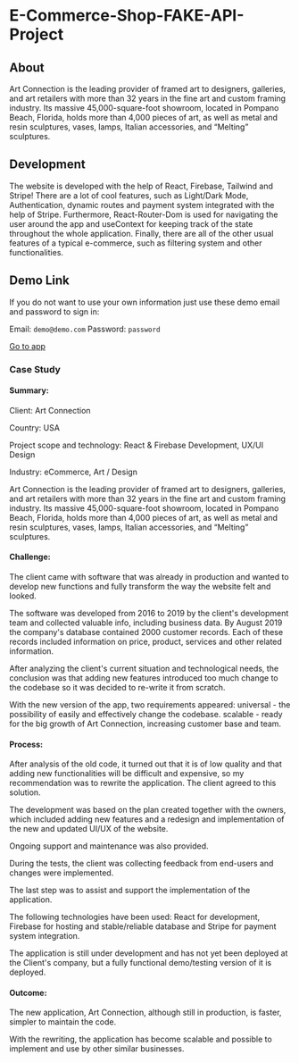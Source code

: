 # E-Commerce-Shop-FAKE-API-Project

## About

Art Connection is the leading provider of framed art to designers, galleries, and art retailers with more than 32 years in the fine art and custom framing industry. Its massive 45,000-square-foot showroom, located in Pompano Beach, Florida, holds more than 4,000 pieces of art, as well as metal and resin sculptures, vases, lamps, Italian accessories, and “Melting” sculptures.

## Development

The website is developed with the help of React, Firebase, Tailwind and Stripe! There are a lot of cool features, such as Light/Dark Mode, Authentication, dynamic routes and payment system integrated with the help of Stripe. Furthermore, React-Router-Dom is used for navigating the user around the app and useContext for keeping track of the state throughout the whole application. Finally, there are all of the other usual features of a typical e-commerce, such as filtering system and other functionalities.

## Demo Link

If you do not want to use your own information just use these demo email and password to sign in:

Email: `demo@demo.com`
Password: `password`

[Go to app](https://e-commerce-app-cf00d.web.app/ "See the demo")

### Case Study

#### Summary:

Client: Art Connection

Country: USA

Project scope and technology: React & Firebase Development, UX/UI Design

Industry: eCommerce, Art / Design



Art Connection is the leading provider of framed art to designers, galleries, and art retailers with more than 32 years in the fine art and custom framing industry. Its massive 45,000-square-foot showroom, located in Pompano Beach, Florida, holds more than 4,000 pieces of art, as well as metal and resin sculptures, vases, lamps, Italian accessories, and “Melting” sculptures.



#### Challenge:

The client came with software that was already in production and wanted to develop new functions and fully transform the way the website felt and looked.

The software was developed from 2016 to 2019 by the client's development team and collected valuable info, including business data. By August 2019 the company's database contained 2000 customer records. Each of these records included information on price, product, services and other related information.

After analyzing the client's current situation and technological needs, the conclusion was that adding new features introduced too much change to the codebase so it was decided to re-write it from scratch.

With the new version of the app, two requirements appeared:
universal - the possibility of easily and effectively change the codebase.
scalable - ready for the big growth of Art Connection, increasing customer base and team.



#### Process:

After analysis of the old code, it turned out that it is of low quality and that adding new functionalities will be difficult and expensive, so my recommendation was to rewrite the application. The client agreed to this solution.

The development was based on the plan created together with the owners, which included adding new features and a redesign and implementation of the new and updated UI/UX of the website.

Ongoing support and maintenance was also provided.

During the tests, the client was collecting feedback from end-users and changes were implemented.

The last step was to assist and support the implementation of the application.

The following technologies have been used: React for development, Firebase for hosting and stable/reliable database and Stripe for payment system integration.


The application is still under development and has not yet been deployed at the Client's company, but a fully functional demo/testing version of it is deployed.


#### Outcome:

The new application, Art Connection, although still in production, is faster, simpler to maintain the code.

With the rewriting, the application has become scalable and possible to implement and use by other similar businesses.
